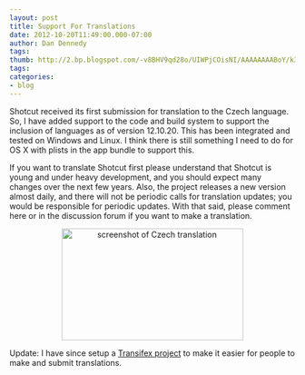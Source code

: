 ```yaml
---
layout: post
title: Support For Translations
date: 2012-10-20T11:49:00.000-07:00
author: Dan Dennedy
tags: 
thumb: http://2.bp.blogspot.com/-v8BHV9qd28o/UIWPjCOisNI/AAAAAAAABoY/k3gxvGCwOo4/s72-c/screen_20121022-200450.png
tags:
categories:
- blog
---
```


Shotcut received its first submission for translation to the Czech language. So, I have added support to the code and build system to support the inclusion of languages as of version 12.10.20. This has been integrated and tested on Windows and Linux. I think there is still something I need to do for OS X with plists in the app bundle to support this.

If you want to translate Shotcut first please understand that Shotcut is young and under heavy development, and you should expect many changes over the next few years. Also, the project releases a new version almost daily, and there will not be periodic calls for translation updates; you would be responsible for periodic updates. With that said, please comment here or in the discussion forum if you want to make a translation.
<div class="separator" style="clear: both; text-align: center;"><a href="http://2.bp.blogspot.com/-v8BHV9qd28o/UIWPjCOisNI/AAAAAAAABoY/k3gxvGCwOo4/s1600/screen_20121022-200450.png" imageanchor="1" style="margin-left: 1em; margin-right: 1em;"><img alt="screenshot of Czech translation" border="0" src="http://2.bp.blogspot.com/-v8BHV9qd28o/UIWPjCOisNI/AAAAAAAABoY/k3gxvGCwOo4/s1600/screen_20121022-200450.png" height="197" title="" width="320" /></a></div>

Update: I have since setup a <a href="https://www.transifex.com/projects/p/shotcut/">Transifex project</a> to make it easier for people to make and submit translations.